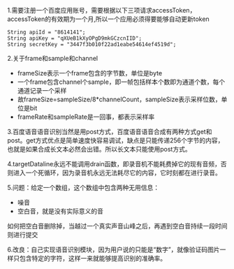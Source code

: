 1.需要注册一个百度应用账号，需要根据以下三项请求accessToken，accessToken的有效期为一个月,所以一个应用必须得要能够自动更新token
```
String apiId = "8614141";
String apiKey = "qXUeB1kXyOPgD9mkGCzcnIID";
String secretKey = "3447f3b010f22ad1eabe54614ef4519d";
```

2.关于frame和sample和channel
* frameSize表示一个frame包含的字节数，单位是byte
* 一个frame包含channel个sample，即一帧包括样本个数即为通道个数，每个通道记录一个采样
* 故frameSize=sampleSize/8*channelCount，sampleSize表示采样位数，单位是bit
* frameRate和sampleRate是一回事，都表示采样率

3.百度语音语音识别当然是用post方式，百度语音语音合成有两种方式get和post。get方式优点是简单速度快容易调试，缺点是只能传递256个字节的内容，也就是如果合成长文本必然会出错。所以长文本只能使用post方式。

4.targetDataline永远不能调用drain函数，即录音机不能耗费掉它的现有音频，否则进入一个死循环，因为录音机永远无法耗尽它的内容，它时刻都在进行录音。

5.问题：给定一个数组，这个数组中包含两种无用信息：
* 噪音
* 空白音，就是没有实际意义的音

如何把空白音删除掉，当越过一个真实声音山峰之后，再遇到空白音持续一段时间则进行提交

6.改良：自己实现语音识别模块，因为用户说的只能是“数字”，就像验证码图片一样只包含特定的字符，这样一来就能够提高识别的准确率。
